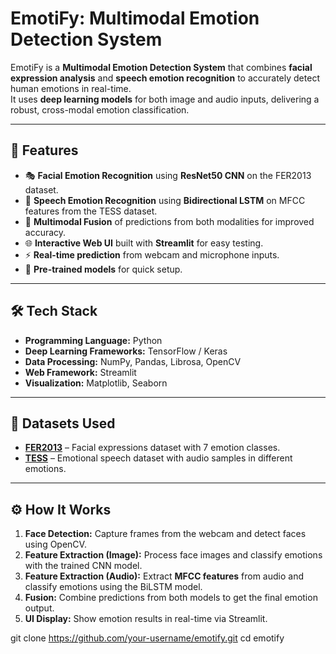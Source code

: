 # EmotiFy: Multimodal Emotion Detection System

EmotiFy is a **Multimodal Emotion Detection System** that combines **facial expression analysis** and **speech emotion recognition** to accurately detect human emotions in real-time.  
It uses **deep learning models** for both image and audio inputs, delivering a robust, cross-modal emotion classification.

---

## 📌 Features
- 🎭 **Facial Emotion Recognition** using **ResNet50 CNN** on the FER2013 dataset.
- 🎤 **Speech Emotion Recognition** using **Bidirectional LSTM** on MFCC features from the TESS dataset.
- 🔄 **Multimodal Fusion** of predictions from both modalities for improved accuracy.
- 🌐 **Interactive Web UI** built with **Streamlit** for easy testing.
- ⚡ **Real-time prediction** from webcam and microphone inputs.
- 📂 **Pre-trained models** for quick setup.

---

## 🛠 Tech Stack
- **Programming Language:** Python
- **Deep Learning Frameworks:** TensorFlow / Keras
- **Data Processing:** NumPy, Pandas, Librosa, OpenCV
- **Web Framework:** Streamlit
- **Visualization:** Matplotlib, Seaborn

---

## 📂 Datasets Used
- **[FER2013](https://www.kaggle.com/datasets/msambare/fer2013)** – Facial expressions dataset with 7 emotion classes.
- **[TESS](https://www.kaggle.com/datasets/ejlok1/toronto-emotional-speech-set-tess)** – Emotional speech dataset with audio samples in different emotions.

---

## ⚙️ How It Works
1. **Face Detection:** Capture frames from the webcam and detect faces using OpenCV.
2. **Feature Extraction (Image):** Process face images and classify emotions with the trained CNN model.
3. **Feature Extraction (Audio):** Extract **MFCC features** from audio and classify emotions using the BiLSTM model.
4. **Fusion:** Combine predictions from both models to get the final emotion output.
5. **UI Display:** Show emotion results in real-time via Streamlit.

git clone https://github.com/your-username/emotify.git
cd emotify
